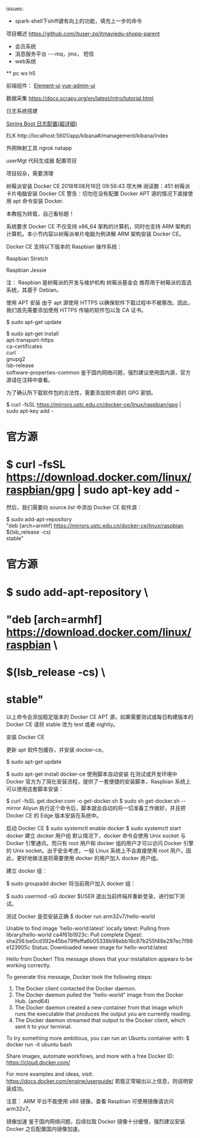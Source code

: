 issues:
* spark-shell下shift键有向上的功能，填充上一步的命令




项目概述
https://github.com/ituser-zq/itmayiedu-shopp-parent  
* 会员系统
* 消息服务平台   ---mq，jms， 短信
* web系统   
    

** pc wx h5

前端组件：
[Element-ui](http://element-cn.eleme.io/#/zh-CN/component/layout)
[vue-admin-ui](https://panjiachen.github.io/vue-element-admin-site/zh/guide/essentials/permission.html#指令权限)


数据采集
https://docs.scrapy.org/en/latest/intro/tutorial.html

日志系统搭建

[Spring Boot 日志配置(超详细)](https://blog.csdn.net/inke88/article/details/75007649)


ELK
http://localhost:5601/app/kibana#/management/kibana/index

外网映射工具
ngrok
natapp

userMgt
代码生成器
配置项目

项目较杂，需要清理




















树莓派安装 Docker CE
2018年08月16日 09:56:43 项大神 阅读数：451
树莓派卡片电脑安装 Docker CE
警告：切勿在没有配置 Docker APT 源的情况下直接使用 apt 命令安装 Docker.

本教程为转载，自己看标题！

系统要求
Docker CE 不仅支持 x86_64 架构的计算机，同时也支持 ARM 架构的计算机，本小节内容以树莓派单片电脑为例讲解 ARM 架构安装 Docker CE。

Docker CE 支持以下版本的 Raspbian 操作系统：

Raspbian Stretch

Raspbian Jessie

注： Raspbian 是树莓派的开发与维护机构 树莓派基金会 推荐用于树莓派的首选系统，其基于 Debian。

使用 APT 安装
由于 apt 源使用 HTTPS 以确保软件下载过程中不被篡改。因此，我们首先需要添加使用 HTTPS 传输的软件包以及 CA 证书。

$ sudo apt-get update
 
$ sudo apt-get install \
     apt-transport-https \
     ca-certificates \
     curl \
     gnupg2 \
     lsb-release \
     software-properties-common
鉴于国内网络问题，强烈建议使用国内源，官方源请在注释中查看。

为了确认所下载软件包的合法性，需要添加软件源的 GPG 密钥。

$ curl -fsSL https://mirrors.ustc.edu.cn/docker-ce/linux/raspbian/gpg | sudo apt-key add -
 
 
# 官方源
# $ curl -fsSL https://download.docker.com/linux/raspbian/gpg | sudo apt-key add -
然后，我们需要向 source.list 中添加 Docker CE 软件源：

$ sudo add-apt-repository \
    "deb [arch=armhf] https://mirrors.ustc.edu.cn/docker-ce/linux/raspbian \
    $(lsb_release -cs) \
    stable"
 
 
# 官方源
# $ sudo add-apt-repository \
#    "deb [arch=armhf] https://download.docker.com/linux/raspbian \
#    $(lsb_release -cs) \
#    stable"
以上命令会添加稳定版本的 Docker CE APT 源，如果需要测试或每日构建版本的 Docker CE 请将 stable 改为 test 或者 nightly。

安装 Docker CE

更新 apt 软件包缓存，并安装 docker-ce。

$ sudo apt-get update
 
$ sudo apt-get install docker-ce
使用脚本自动安装
在测试或开发环境中 Docker 官方为了简化安装流程，提供了一套便捷的安装脚本，Raspbian 系统上可以使用这套脚本安装：

$ curl -fsSL get.docker.com -o get-docker.sh
$ sudo sh get-docker.sh --mirror Aliyun
执行这个命令后，脚本就会自动的将一切准备工作做好，并且把 Docker CE 的 Edge 版本安装在系统中。

启动 Docker CE
$ sudo systemctl enable docker
$ sudo systemctl start docker
建立 docker 用户组
默认情况下，docker 命令会使用 Unix socket 与 Docker 引擎通讯。而只有 root 用户和 docker 组的用户才可以访问 Docker 引擎的 Unix socket。出于安全考虑，一般 Linux 系统上不会直接使用 root 用户。因此，更好地做法是将需要使用 docker 的用户加入 docker 用户组。

建立 docker 组：

$ sudo groupadd docker
将当前用户加入 docker 组：

$ sudo usermod -aG docker $USER
退出当前终端并重新登录，进行如下测试。

测试 Docker 是否安装正确
$ docker run arm32v7/hello-world
 
Unable to find image 'hello-world:latest' locally
latest: Pulling from library/hello-world
ca4f61b1923c: Pull complete
Digest: sha256:be0cd392e45be79ffeffa6b05338b98ebb16c87b255f48e297ec7f98e123905c
Status: Downloaded newer image for hello-world:latest
 
Hello from Docker!
This message shows that your installation appears to be working correctly.
 
To generate this message, Docker took the following steps:
 1. The Docker client contacted the Docker daemon.
 2. The Docker daemon pulled the "hello-world" image from the Docker Hub.
    (amd64)
 3. The Docker daemon created a new container from that image which runs the
    executable that produces the output you are currently reading.
 4. The Docker daemon streamed that output to the Docker client, which sent it
    to your terminal.
 
To try something more ambitious, you can run an Ubuntu container with:
 $ docker run -it ubuntu bash
 
Share images, automate workflows, and more with a free Docker ID:
 https://cloud.docker.com/
 
For more examples and ideas, visit:
 https://docs.docker.com/engine/userguide/
若能正常输出以上信息，则说明安装成功。

注意： ARM 平台不能使用 x86 镜像，查看 Raspbian 可使用镜像请访问 arm32v7。

镜像加速
鉴于国内网络问题，后续拉取 Docker 镜像十分缓慢，强烈建议安装 Docker 之后配置国内镜像加速。












